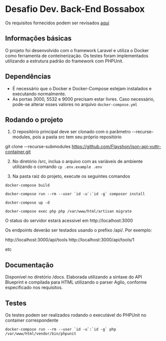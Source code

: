 # Desafio Dev. Back-End Bossabox

Os requisitos fornecidos podem ser revisados [aqui](https://www.notion.so/Dev-Back-End-04cfd92927a045f6914ab1e2c9002c02)

## Informações básicas

O projeto foi desenvolvido com o framework Laravel e utiliza o Docker como ferramenta de conteinerização. Os testes foram implementados utilizando a estrutura padrão do framework com PHPUnit.

## Dependências

- É necessário que o Docker e Docker-Compose estejam instalados e executando normalmente.
- As portas 3000, 5532 e 9000 precisam estar livres. Caso necessário, pode-se alterar esses valores no arquivo `docker-compose.yml`

## Rodando o projeto

1) O repositório principal deve ser clonado com o parâmetro --recurse-modules, pois a pasta src tem seu próprio repositório

git clone --recurse-submodules https://github.com/Flayshon/json-api-vuttr-container.git

2) No diretório /src, inclua o arquivo com as variáveis de ambiente utilizando o comando `cp .env.example .env`

3) Na pasta raiz do projeto, execute os seguintes comandos

`docker-compose build`

``docker-compose run --rm --user `id -u`:`id -g` composer install``

`docker-compose up -d`

`docker-compose exec php php /var/www/html/artisan migrate`

O status do servidor estará acessivel em http://localhost:3000

Os endpoints deverão ser testados usando o prefixo /api/. Por exemplo:

http://localhost:3000/api/tools
http://localhost:3000/api/tools/1

etc

## Documentação

Disponível no diretório /docs. Elaborada utilizando a sintaxe do API Blueprint e compilada para HTML utilizando o parser Aglio, conforme especificado nos requisitos.

## Testes

Os testes podem ser realizados rodando o executável do PHPUnit no container correspondente

``docker-compose run --rm --user `id -u`:`id -g` php /var/www/html/vendor/bin/phpunit``

